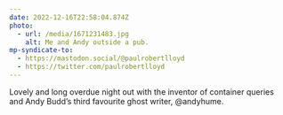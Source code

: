 ```yaml
---
date: 2022-12-16T22:58:04.874Z
photo:
  - url: /media/1671231483.jpg
    alt: Me and Andy outside a pub.
mp-syndicate-to:
  - https://mastodon.social/@paulrobertlloyd
  - https://twitter.com/paulrobertlloyd
---
```

Lovely and long overdue night out with the inventor of container queries and Andy Budd’s third favourite ghost writer, @andyhume.
